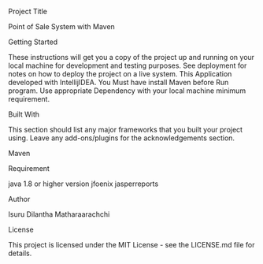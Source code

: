 Project Title

Point of Sale System with Maven

Getting Started

These instructions will get you a copy of the project up and running on your local machine for development and testing purposes. See deployment for notes on how to deploy the project on a live system. This Application developed with IntellijIDEA. You Must have install Maven before Run program. Use appropriate Dependency with your local machine minimum requirement.

Built With

This section should list any major frameworks that you built your project using. Leave any add-ons/plugins for the acknowledgements section.

Maven

Requirement

java 1.8 or higher version jfoenix jasperreports

Author

Isuru Dilantha Matharaarachchi

License

This project is licensed under the MIT License - see the LICENSE.md file for details.